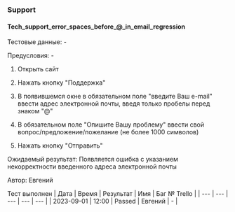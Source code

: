 ### Support
#### Tech_support_error_spaces_before_@_in_email_regression

Тестовые данные: -

Предусловия: -

1. Открыть сайт

2. Нажать кнопку "Поддержка"

3. В появившемся окне в обязательном поле "введите Ваш e-mail" ввести адрес электронной почты, введя только пробелы перед знаком "@"

4. В обязательном поле "Опишите Вашу проблему" ввести свой вопрос/предложение/пожелание (не более 1000 символов)

5. Нажать кнопку "Отправить"

Ожидаемый результат: Появляется ошибка с указанием некорректности введенного адреса электронной почты


Автор: Евгений

Тест выполнен
| Дата | Время | Результат | Имя | Баг № Trello |
| --- | --- | --- | --- | --- |
| 2023-09-01 | 12:00 | Passed | Евгений | - | 